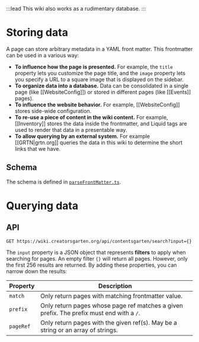 :::lead
This wiki also works as a rudimentary database.
:::

# Storing data

A page can store arbitrary metadata in a YAML front matter. This frontmatter can be used in a various way:

- **To influence how the page is presented.** For example, the `title` property lets you customize the page title, and the `image` property lets you specify a URL to a square image that is displayed on the sidebar.
- **To organize data into a database.** Data can be consolidated in a single page (like [[WebsiteConfig]]) or stored in different pages (like [[Events]] pages).
- **To influence the website behavior.** For example, [[WebsiteConfig]] stores side-wide configuration.
- **To re-use a piece of content in the wiki content.** For example, [[Inventory]] stores the data inside the frontmatter, and Liquid tags are used to render that data in a presentable way.
- **To allow querying by an external system.** For example [[GRTN|grtn.org]] queries the data in this wiki to determine the short links that we have.

## Schema

The schema is defined in [`parseFrontMatter.ts`](https://github.com/creatorsgarten/creatorsgarten.org/blob/main/src/functions/parseFrontMatter.ts).

# Querying data

## API

```
GET https://wiki.creatorsgarten.org/api/contentsgarten/search?input={}
```

The `input` property is a JSON object that represents **filters** to apply when searching for pages.
An empty filter `{}` will return all pages.
However, only the first 256 results are returned.
By adding these properties, you can narrow down the results:

| Property | Description |
| --- | --- |
| `match` | Only return pages with matching frontmatter value. |
| `prefix` | Only return pages whose page ref matches a given prefix. The prefix must end with a `/`. |
| `pageRef` | Only return pages with the given ref(s). May be a string or an array of strings. |